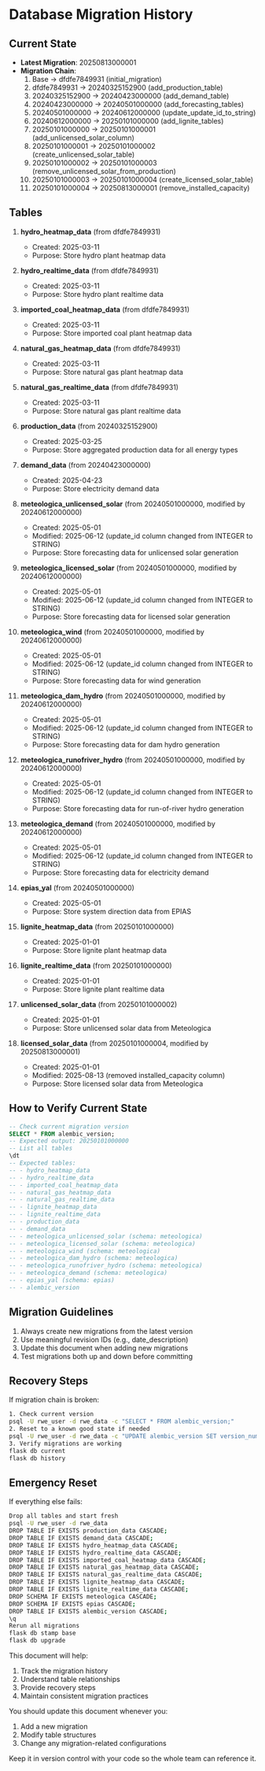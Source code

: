 # Database Migration History

## Current State
- **Latest Migration**: 20250813000001
- **Migration Chain**:
  1. Base -> dfdfe7849931 (initial_migration)
  2. dfdfe7849931 -> 20240325152900 (add_production_table)
  3. 20240325152900 -> 20240423000000 (add_demand_table)
  4. 20240423000000 -> 20240501000000 (add_forecasting_tables)
  5. 20240501000000 -> 20240612000000 (update_update_id_to_string)
  6. 20240612000000 -> 20250101000000 (add_lignite_tables)
  7. 20250101000000 -> 20250101000001 (add_unlicensed_solar_column)
  8. 20250101000001 -> 20250101000002 (create_unlicensed_solar_table)
  9. 20250101000002 -> 20250101000003 (remove_unlicensed_solar_from_production)
  10. 20250101000003 -> 20250101000004 (create_licensed_solar_table)
  11. 20250101000004 -> 20250813000001 (remove_installed_capacity)

## Tables
1. **hydro_heatmap_data** (from dfdfe7849931)
   - Created: 2025-03-11
   - Purpose: Store hydro plant heatmap data

2. **hydro_realtime_data** (from dfdfe7849931)
   - Created: 2025-03-11
   - Purpose: Store hydro plant realtime data

3. **imported_coal_heatmap_data** (from dfdfe7849931)
   - Created: 2025-03-11
   - Purpose: Store imported coal plant heatmap data

4. **natural_gas_heatmap_data** (from dfdfe7849931)
   - Created: 2025-03-11
   - Purpose: Store natural gas plant heatmap data

5. **natural_gas_realtime_data** (from dfdfe7849931)
   - Created: 2025-03-11
   - Purpose: Store natural gas plant realtime data

6. **production_data** (from 20240325152900)
   - Created: 2025-03-25
   - Purpose: Store aggregated production data for all energy types

7. **demand_data** (from 20240423000000)
   - Created: 2025-04-23
   - Purpose: Store electricity demand data

8. **meteologica_unlicensed_solar** (from 20240501000000, modified by 20240612000000)
   - Created: 2025-05-01
   - Modified: 2025-06-12 (update_id column changed from INTEGER to STRING)
   - Purpose: Store forecasting data for unlicensed solar generation

9. **meteologica_licensed_solar** (from 20240501000000, modified by 20240612000000)
   - Created: 2025-05-01
   - Modified: 2025-06-12 (update_id column changed from INTEGER to STRING)
   - Purpose: Store forecasting data for licensed solar generation

10. **meteologica_wind** (from 20240501000000, modified by 20240612000000)
    - Created: 2025-05-01
    - Modified: 2025-06-12 (update_id column changed from INTEGER to STRING)
    - Purpose: Store forecasting data for wind generation

11. **meteologica_dam_hydro** (from 20240501000000, modified by 20240612000000)
    - Created: 2025-05-01
    - Modified: 2025-06-12 (update_id column changed from INTEGER to STRING)
    - Purpose: Store forecasting data for dam hydro generation

12. **meteologica_runofriver_hydro** (from 20240501000000, modified by 20240612000000)
    - Created: 2025-05-01
    - Modified: 2025-06-12 (update_id column changed from INTEGER to STRING)
    - Purpose: Store forecasting data for run-of-river hydro generation

13. **meteologica_demand** (from 20240501000000, modified by 20240612000000)
    - Created: 2025-05-01
    - Modified: 2025-06-12 (update_id column changed from INTEGER to STRING)
    - Purpose: Store forecasting data for electricity demand

14. **epias_yal** (from 20240501000000)
    - Created: 2025-05-01
    - Purpose: Store system direction data from EPIAS

15. **lignite_heatmap_data** (from 20250101000000)
    - Created: 2025-01-01
    - Purpose: Store lignite plant heatmap data

16. **lignite_realtime_data** (from 20250101000000)
    - Created: 2025-01-01
    - Purpose: Store lignite plant realtime data

17. **unlicensed_solar_data** (from 20250101000002)
    - Created: 2025-01-01
    - Purpose: Store unlicensed solar data from Meteologica

18. **licensed_solar_data** (from 20250101000004, modified by 20250813000001)
    - Created: 2025-01-01
    - Modified: 2025-08-13 (removed installed_capacity column)
    - Purpose: Store licensed solar data from Meteologica

## How to Verify Current State
```sql
-- Check current migration version
SELECT * FROM alembic_version;
-- Expected output: 20250101000000
-- List all tables
\dt
-- Expected tables:
-- - hydro_heatmap_data
-- - hydro_realtime_data
-- - imported_coal_heatmap_data
-- - natural_gas_heatmap_data
-- - natural_gas_realtime_data
-- - lignite_heatmap_data
-- - lignite_realtime_data
-- - production_data
-- - demand_data
-- - meteologica_unlicensed_solar (schema: meteologica)
-- - meteologica_licensed_solar (schema: meteologica)
-- - meteologica_wind (schema: meteologica)
-- - meteologica_dam_hydro (schema: meteologica)
-- - meteologica_runofriver_hydro (schema: meteologica)
-- - meteologica_demand (schema: meteologica)
-- - epias_yal (schema: epias)
-- - alembic_version
```

## Migration Guidelines
1. Always create new migrations from the latest version
2. Use meaningful revision IDs (e.g., date_description)
3. Update this document when adding new migrations
4. Test migrations both up and down before committing

## Recovery Steps
If migration chain is broken:
```bash
1. Check current version
psql -U rwe_user -d rwe_data -c "SELECT * FROM alembic_version;"
2. Reset to a known good state if needed
psql -U rwe_user -d rwe_data -c "UPDATE alembic_version SET version_num = '20250101000000';"
3. Verify migrations are working
flask db current
flask db history
```

## Emergency Reset
If everything else fails:
```bash
Drop all tables and start fresh
psql -U rwe_user -d rwe_data
DROP TABLE IF EXISTS production_data CASCADE;
DROP TABLE IF EXISTS demand_data CASCADE;
DROP TABLE IF EXISTS hydro_heatmap_data CASCADE;
DROP TABLE IF EXISTS hydro_realtime_data CASCADE;
DROP TABLE IF EXISTS imported_coal_heatmap_data CASCADE;
DROP TABLE IF EXISTS natural_gas_heatmap_data CASCADE;
DROP TABLE IF EXISTS natural_gas_realtime_data CASCADE;
DROP TABLE IF EXISTS lignite_heatmap_data CASCADE;
DROP TABLE IF EXISTS lignite_realtime_data CASCADE;
DROP SCHEMA IF EXISTS meteologica CASCADE;
DROP SCHEMA IF EXISTS epias CASCADE;
DROP TABLE IF EXISTS alembic_version CASCADE;
\q
Rerun all migrations
flask db stamp base
flask db upgrade
```

This document will help:
1. Track the migration history
2. Understand table relationships
3. Provide recovery steps
4. Maintain consistent migration practices

You should update this document whenever you:
1. Add a new migration
2. Modify table structures
3. Change any migration-related configurations

Keep it in version control with your code so the whole team can reference it.